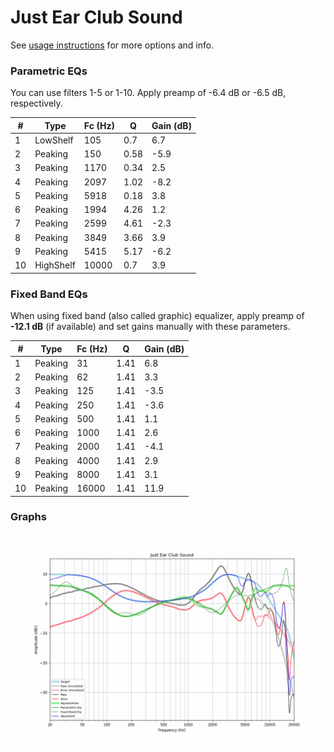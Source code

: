 # Just Ear Club Sound
See [usage instructions](https://github.com/jaakkopasanen/AutoEq#usage) for more options and info.

### Parametric EQs
You can use filters 1-5 or 1-10. Apply preamp of -6.4 dB or -6.5 dB, respectively.

|   # | Type      |   Fc (Hz) |    Q |   Gain (dB) |
|-----|-----------|-----------|------|-------------|
|   1 | LowShelf  |       105 | 0.7  |         6.7 |
|   2 | Peaking   |       150 | 0.58 |        -5.9 |
|   3 | Peaking   |      1170 | 0.34 |         2.5 |
|   4 | Peaking   |      2097 | 1.02 |        -8.2 |
|   5 | Peaking   |      5918 | 0.18 |         3.8 |
|   6 | Peaking   |      1994 | 4.26 |         1.2 |
|   7 | Peaking   |      2599 | 4.61 |        -2.3 |
|   8 | Peaking   |      3849 | 3.66 |         3.9 |
|   9 | Peaking   |      5415 | 5.17 |        -6.2 |
|  10 | HighShelf |     10000 | 0.7  |         3.9 |

### Fixed Band EQs
When using fixed band (also called graphic) equalizer, apply preamp of **-12.1 dB** (if available) and set gains manually with these parameters.

|   # | Type    |   Fc (Hz) |    Q |   Gain (dB) |
|-----|---------|-----------|------|-------------|
|   1 | Peaking |        31 | 1.41 |         6.8 |
|   2 | Peaking |        62 | 1.41 |         3.3 |
|   3 | Peaking |       125 | 1.41 |        -3.5 |
|   4 | Peaking |       250 | 1.41 |        -3.6 |
|   5 | Peaking |       500 | 1.41 |         1.1 |
|   6 | Peaking |      1000 | 1.41 |         2.6 |
|   7 | Peaking |      2000 | 1.41 |        -4.1 |
|   8 | Peaking |      4000 | 1.41 |         2.9 |
|   9 | Peaking |      8000 | 1.41 |         3.1 |
|  10 | Peaking |     16000 | 1.41 |        11.9 |

### Graphs
![](./Just%20Ear%20Club%20Sound.png)
